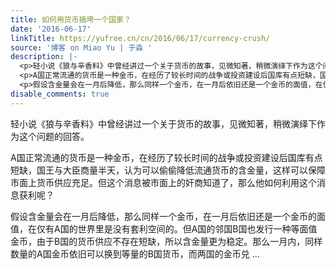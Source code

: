 ```yaml
---
title: 如何用货币搞垮一个国家？
date: '2016-06-17'
linkTitle: https://yufree.cn/cn/2016/06/17/currency-crush/
source: '博客 on Miao Yu | 于淼 '
description: |-
  <p>轻小说《狼与辛香料》中曾经讲过一个关于货币的故事，见微知著，稍微演绎下作为这个问题的回答。</p>
  <p>A国正常流通的货币是一种金币，在经历了较长时间的战争或投资建设后国库有点短缺，国王与大臣商量半天，认为可以偷偷降低流通货币的含金量，这样可以保障市面上货币供应充足。但这个消息被市面上的奸商知道了，那么他如何利用这个消息获利呢？</p>
  <p>假设含金量会在一月后降低，那么同样一个金币，在一月后依旧还是一个金币的面值，在仅有A国的世界里是没有套利空间的。但A国的邻国B国也发行一种等面值金币，由于B国的货币供应不存在短缺，所以含金量更为稳定。那么一月内，同样数量的A国金币依旧可以换到等量的B国货币，而两国的金币兑 ...
disable_comments: true
---
```

<p>轻小说《狼与辛香料》中曾经讲过一个关于货币的故事，见微知著，稍微演绎下作为这个问题的回答。</p>
<p>A国正常流通的货币是一种金币，在经历了较长时间的战争或投资建设后国库有点短缺，国王与大臣商量半天，认为可以偷偷降低流通货币的含金量，这样可以保障市面上货币供应充足。但这个消息被市面上的奸商知道了，那么他如何利用这个消息获利呢？</p>
<p>假设含金量会在一月后降低，那么同样一个金币，在一月后依旧还是一个金币的面值，在仅有A国的世界里是没有套利空间的。但A国的邻国B国也发行一种等面值金币，由于B国的货币供应不存在短缺，所以含金量更为稳定。那么一月内，同样数量的A国金币依旧可以换到等量的B国货币，而两国的金币兑 ...